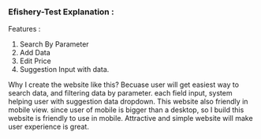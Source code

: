### Efishery-Test Explanation :

Features :
1. Search By Parameter
2. Add Data
3. Edit Price
4. Suggestion Input with data.

Why I create the website like this?
Becuase user will get easiest way to search data, and filtering data by parameter.
each field input, system helping user with suggestion data dropdown.
This website also friendly in mobile view. 
since user of mobile is bigger than a desktop, so I build this website is friendly to use in mobile.
Attractive and simple website will make user experience is great.

